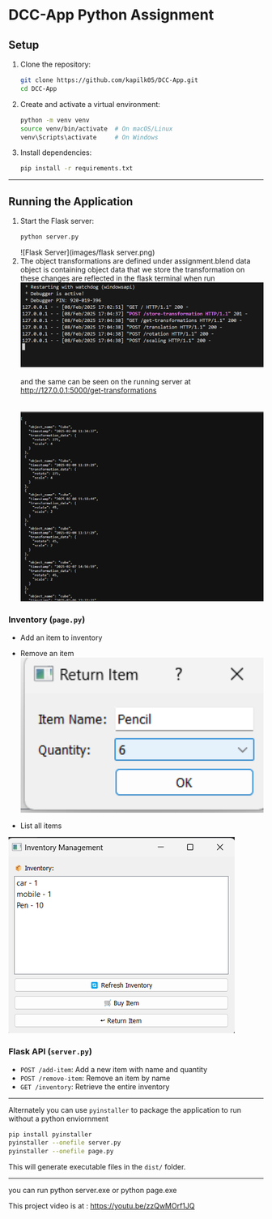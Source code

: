 # DCC-App Python Assignment


## Setup

1. Clone the repository:
   ```sh
   git clone https://github.com/kapilk05/DCC-App.git
   cd DCC-App
   ```
2. Create and activate a virtual environment:
   ```sh
   python -m venv venv
   source venv/bin/activate  # On macOS/Linux
   venv\Scripts\activate     # On Windows
   ```
3. Install dependencies:
   ```sh
   pip install -r requirements.txt
   ```

---

## Running the Application

1. Start the Flask server:
   ```sh
   python server.py
   ```
   ![Flask Server](images/flask server.png)
2. The object transformations are defined under assignment.blend
   data object is containing object data that we store the transformation on 
   these changes are reflected in the flask terminal when run <br>
   <img src="images/transformations from blender.png" alt="Flask Server Showing Transformations" width="600"> <br> <br> 
   and the same can be seen on the running server at http://127.0.0.1:5000/get-transformations <br> <br> <br> 
   <img src="images/flask server showing transformations.png" alt="Flask Server Showing Transformations" width="600">



### Inventory  (`page.py`)
- Add an item to inventory <br>
- Remove an item <br>
  <img src="images/return button.png" alt="Flask Server Showing Transformations" width="600"> <br>


- List all items <br>

![Inventory](images/inventory.png)

### Flask API (`server.py`)
- `POST /add-item`: Add a new item with name and quantity
- `POST /remove-item`: Remove an item by name
- `GET /inventory`: Retrieve the entire inventory
  
---
Alternately you can use `pyinstaller` to package the application to run without a python enviornment

```sh
pip install pyinstaller
pyinstaller --onefile server.py
pyinstaller --onefile page.py
```

This will generate executable files in the `dist/` folder.

---

you can run python server.exe or python page.exe


This project video is at : https://youtu.be/zzQwMOrf1JQ
